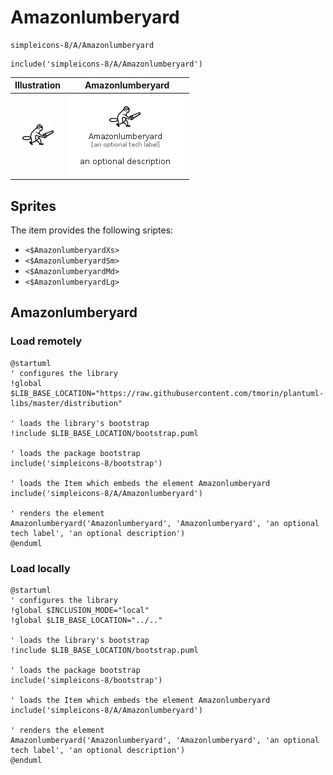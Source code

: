 # Amazonlumberyard


```text
simpleicons-8/A/Amazonlumberyard
```

```text
include('simpleicons-8/A/Amazonlumberyard')
```



| Illustration | Amazonlumberyard |
| :---: | :---: |
| ![illustration for Illustration](../../simpleicons-8/A/Amazonlumberyard.png) | ![illustration for Amazonlumberyard](../../simpleicons-8/A/Amazonlumberyard.Local.png) |



## Sprites
The item provides the following sriptes:

- `<$AmazonlumberyardXs>`
- `<$AmazonlumberyardSm>`
- `<$AmazonlumberyardMd>`
- `<$AmazonlumberyardLg>`





## Amazonlumberyard

### Load remotely
```plantuml
@startuml
' configures the library
!global $LIB_BASE_LOCATION="https://raw.githubusercontent.com/tmorin/plantuml-libs/master/distribution"

' loads the library's bootstrap
!include $LIB_BASE_LOCATION/bootstrap.puml

' loads the package bootstrap
include('simpleicons-8/bootstrap')

' loads the Item which embeds the element Amazonlumberyard
include('simpleicons-8/A/Amazonlumberyard')

' renders the element
Amazonlumberyard('Amazonlumberyard', 'Amazonlumberyard', 'an optional tech label', 'an optional description')
@enduml
```

### Load locally
```plantuml
@startuml
' configures the library
!global $INCLUSION_MODE="local"
!global $LIB_BASE_LOCATION="../.."

' loads the library's bootstrap
!include $LIB_BASE_LOCATION/bootstrap.puml

' loads the package bootstrap
include('simpleicons-8/bootstrap')

' loads the Item which embeds the element Amazonlumberyard
include('simpleicons-8/A/Amazonlumberyard')

' renders the element
Amazonlumberyard('Amazonlumberyard', 'Amazonlumberyard', 'an optional tech label', 'an optional description')
@enduml
```


